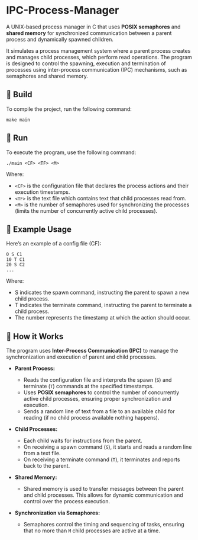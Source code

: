 # IPC-Process-Manager

A UNIX-based process manager in C that uses **POSIX semaphores** and **shared memory** for synchronized communication between a parent process and dynamically spawned children.

It simulates a process management system where a parent process creates and manages child processes, which perform read operations.
The program is designed to control the spawning, execution and termination of processes using inter-process communication (IPC) mechanisms, such as semaphores and shared memory.

## 🔧 Build
To compile the project, run the following command:
```
make main
```

## 🚀 Run
To execute the program, use the following command:
```
./main <CF> <TF> <M>
```

Where:
- `<CF>` is the configuration file that declares the process actions and their execution timestamps.
- `<TF>` is the text file which contains text that child processes read from.
- `<M>` is the number of semaphores used for synchronizing the processes (limits the number of concurrently active child processes).


## 📝 Example Usage

Here’s an example of a config file (CF):

```
0 S C1
10 T C1
20 S C2
...
```
Where:
- S indicates the spawn command, instructing the parent to spawn a new child process.
- T indicates the terminate command, instructing the parent to terminate a child process.
- The number represents the timestamp at which the action should occur.

## 🧠 How it Works

The program uses **Inter-Process Communication (IPC)** to manage the synchronization and execution of parent and child processes.

- **Parent Process:** 
  - Reads the configuration file and interprets the spawn (`S`) and terminate (`T`) commands at the specified timestamps.
  - Uses **POSIX semaphores** to control the number of concurrently active child processes, ensuring proper synchronization and execution.
  - Sends a random line of text from a file to an available child for reading (if no child process available nothing happens).

- **Child Processes:**
  - Each child waits for instructions from the parent. 
  - On receiving a spawn command (`S`), it starts and reads a random line from a text file.
  - On receiving a terminate command (`T`), it terminates and reports back to the parent.

- **Shared Memory:** 
  - Shared memory is used to transfer messages between the parent and child processes. This allows for dynamic communication and control over the process execution.

- **Synchronization via Semaphores:**
  - Semaphores control the timing and sequencing of tasks, ensuring that no more than `M` child processes are active at a time.




